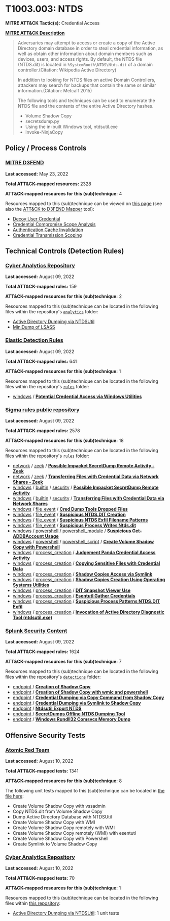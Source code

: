 # T1003.003: NTDS
**MITRE ATT&CK Tactic(s):** Credential Access

**[MITRE ATT&CK Description](https://attack.mitre.org/techniques/T1003/003)**
<blockquote>Adversaries may attempt to access or create a copy of the Active Directory domain database in order to steal credential information, as well as obtain other information about domain members such as devices, users, and access rights. By default, the NTDS file (NTDS.dit) is located in <code>%SystemRoot%\NTDS\Ntds.dit</code> of a domain controller.(Citation: Wikipedia Active Directory)

In addition to looking for NTDS files on active Domain Controllers, attackers may search for backups that contain the same or similar information.(Citation: Metcalf 2015)

The following tools and techniques can be used to enumerate the NTDS file and the contents of the entire Active Directory hashes.

* Volume Shadow Copy
* secretsdump.py
* Using the in-built Windows tool, ntdsutil.exe
* Invoke-NinjaCopy
</blockquote>

## Policy / Process Controls
### [MITRE D3FEND](https://d3fend.mitre.org/)
**Last accessed:** May 23, 2022

**Total ATT&CK-mapped resources:** 2328

**ATT&CK-mapped resources for this (sub)technique:** 4

Resources mapped to this (sub)technique can be viewed on [this page](https://d3fend.mitre.org/) (see also the [ATT&CK to D3FEND Mapper](https://d3fend.mitre.org/tools/attack-mapper) tool):

* [Decoy User Credential](https://d3fend.mitre.org/technique/d3f:DecoyUserCredential)
* [Credential Compromise Scope Analysis](https://d3fend.mitre.org/technique/d3f:CredentialCompromiseScopeAnalysis)
* [Authentication Cache Invalidation](https://d3fend.mitre.org/technique/d3f:AuthenticationCacheInvalidation)
* [Credential Transmission Scoping](https://d3fend.mitre.org/technique/d3f:CredentialTransmissionScoping)

## Technical Controls (Detection Rules)
### [Cyber Analytics Repository](https://car.mitre.org)
**Last accessed:** August 09, 2022

**Total ATT&CK-mapped rules:** 159

**ATT&CK-mapped resources for this (sub)technique:** 2

Resources mapped to this (sub)technique can be located in the following files within the repository's <code>[analytics](https://github.com/mitre-attack/car/blob/master/analytics)</code> folder:

* [Active Directory Dumping via NTDSUtil](https://github.com/mitre-attack/car/tree/master/analytics/CAR-2019-08-002.yaml)
* [MiniDump of LSASS](https://github.com/mitre-attack/car/tree/master/analytics/CAR-2020-05-001.yaml)

### [Elastic Detection Rules](https://github.com/elastic/detection-rules)
**Last accessed:** August 09, 2022

**Total ATT&CK-mapped rules:** 641

**ATT&CK-mapped resources for this (sub)technique:** 1

Resources mapped to this (sub)technique can be located in the following files within the repository's <code>[rules](https://github.com/elastic/detection-rules/tree/main/rules)</code> folder:

* [windows](https://github.com/elastic/detection-rules/tree/main/rules/windows/) / **[Potential Credential Access via Windows Utilities](https://github.com/elastic/detection-rules/blob/main/rules/windows/credential_access_cmdline_dump_tool.toml)**

### [Sigma rules public repository](https://github.com/SigmaHQ/sigma)
**Last accessed:** August 09, 2022

**Total ATT&CK-mapped rules:** 2578

**ATT&CK-mapped resources for this (sub)technique:** 18

Resources mapped to this (sub)technique can be located in the following files within the repository's <code>[rules](https://github.com/SigmaHQ/sigma/tree/master/rules)</code> folder:

* [network](https://github.com/SigmaHQ/sigma/tree/master/rules/network/) / [zeek](https://github.com/SigmaHQ/sigma/tree/master/rules/network/zeek/) / **[Possible Impacket SecretDump Remote Activity - Zeek](https://github.com/SigmaHQ/sigma/blob/master/rules/network/zeek/zeek_smb_converted_win_impacket_secretdump.yml)**
* [network](https://github.com/SigmaHQ/sigma/tree/master/rules/network/) / [zeek](https://github.com/SigmaHQ/sigma/tree/master/rules/network/zeek/) / **[Transferring Files with Credential Data via Network Shares - Zeek](https://github.com/SigmaHQ/sigma/blob/master/rules/network/zeek/zeek_smb_converted_win_transferring_files_with_credential_data.yml)**
* [windows](https://github.com/SigmaHQ/sigma/tree/master/rules/windows/) / [builtin](https://github.com/SigmaHQ/sigma/tree/master/rules/windows/builtin/) / [security](https://github.com/SigmaHQ/sigma/tree/master/rules/windows/builtin/security/) / **[Possible Impacket SecretDump Remote Activity](https://github.com/SigmaHQ/sigma/blob/master/rules/windows/builtin/security/win_impacket_secretdump.yml)**
* [windows](https://github.com/SigmaHQ/sigma/tree/master/rules/windows/) / [builtin](https://github.com/SigmaHQ/sigma/tree/master/rules/windows/builtin/) / [security](https://github.com/SigmaHQ/sigma/tree/master/rules/windows/builtin/security/) / **[Transferring Files with Credential Data via Network Shares](https://github.com/SigmaHQ/sigma/blob/master/rules/windows/builtin/security/win_transferring_files_with_credential_data_via_network_shares.yml)**
* [windows](https://github.com/SigmaHQ/sigma/tree/master/rules/windows/) / [file_event](https://github.com/SigmaHQ/sigma/tree/master/rules/windows/file_event/) / **[Cred Dump Tools Dropped Files](https://github.com/SigmaHQ/sigma/blob/master/rules/windows/file_event/file_event_win_cred_dump_tools_dropped_files.yml)**
* [windows](https://github.com/SigmaHQ/sigma/tree/master/rules/windows/) / [file_event](https://github.com/SigmaHQ/sigma/tree/master/rules/windows/file_event/) / **[Suspicious NTDS.DIT Creation](https://github.com/SigmaHQ/sigma/blob/master/rules/windows/file_event/file_event_win_ntds_dit.yml)**
* [windows](https://github.com/SigmaHQ/sigma/tree/master/rules/windows/) / [file_event](https://github.com/SigmaHQ/sigma/tree/master/rules/windows/file_event/) / **[Suspicious NTDS Exfil Filename Patterns](https://github.com/SigmaHQ/sigma/blob/master/rules/windows/file_event/file_event_win_ntds_exfil_tools.yml)**
* [windows](https://github.com/SigmaHQ/sigma/tree/master/rules/windows/) / [file_event](https://github.com/SigmaHQ/sigma/tree/master/rules/windows/file_event/) / **[Suspicious Process Writes Ntds.dit](https://github.com/SigmaHQ/sigma/blob/master/rules/windows/file_event/file_event_win_susp_ntds_dit.yml)**
* [windows](https://github.com/SigmaHQ/sigma/tree/master/rules/windows/) / [powershell](https://github.com/SigmaHQ/sigma/tree/master/rules/windows/powershell/) / [powershell_module](https://github.com/SigmaHQ/sigma/tree/master/rules/windows/powershell/powershell_module/) / **[Suspicious Get-ADDBAccount Usage](https://github.com/SigmaHQ/sigma/blob/master/rules/windows/powershell/powershell_module/posh_pm_get_addbaccount.yml)**
* [windows](https://github.com/SigmaHQ/sigma/tree/master/rules/windows/) / [powershell](https://github.com/SigmaHQ/sigma/tree/master/rules/windows/powershell/) / [powershell_script](https://github.com/SigmaHQ/sigma/tree/master/rules/windows/powershell/powershell_script/) / **[Create Volume Shadow Copy with Powershell](https://github.com/SigmaHQ/sigma/blob/master/rules/windows/powershell/powershell_script/posh_ps_create_volume_shadow_copy.yml)**
* [windows](https://github.com/SigmaHQ/sigma/tree/master/rules/windows/) / [process_creation](https://github.com/SigmaHQ/sigma/tree/master/rules/windows/process_creation/) / **[Judgement Panda Credential Access Activity](https://github.com/SigmaHQ/sigma/blob/master/rules/windows/process_creation/proc_creation_win_apt_bear_activity_gtr19.yml)**
* [windows](https://github.com/SigmaHQ/sigma/tree/master/rules/windows/) / [process_creation](https://github.com/SigmaHQ/sigma/tree/master/rules/windows/process_creation/) / **[Copying Sensitive Files with Credential Data](https://github.com/SigmaHQ/sigma/blob/master/rules/windows/process_creation/proc_creation_win_copying_sensitive_files_with_credential_data.yml)**
* [windows](https://github.com/SigmaHQ/sigma/tree/master/rules/windows/) / [process_creation](https://github.com/SigmaHQ/sigma/tree/master/rules/windows/process_creation/) / **[Shadow Copies Access via Symlink](https://github.com/SigmaHQ/sigma/blob/master/rules/windows/process_creation/proc_creation_win_shadow_copies_access_symlink.yml)**
* [windows](https://github.com/SigmaHQ/sigma/tree/master/rules/windows/) / [process_creation](https://github.com/SigmaHQ/sigma/tree/master/rules/windows/process_creation/) / **[Shadow Copies Creation Using Operating Systems Utilities](https://github.com/SigmaHQ/sigma/blob/master/rules/windows/process_creation/proc_creation_win_shadow_copies_creation.yml)**
* [windows](https://github.com/SigmaHQ/sigma/tree/master/rules/windows/) / [process_creation](https://github.com/SigmaHQ/sigma/tree/master/rules/windows/process_creation/) / **[DIT Snapshot Viewer Use](https://github.com/SigmaHQ/sigma/blob/master/rules/windows/process_creation/proc_creation_win_susp_ditsnap.yml)**
* [windows](https://github.com/SigmaHQ/sigma/tree/master/rules/windows/) / [process_creation](https://github.com/SigmaHQ/sigma/tree/master/rules/windows/process_creation/) / **[Esentutl Gather Credentials](https://github.com/SigmaHQ/sigma/blob/master/rules/windows/process_creation/proc_creation_win_susp_esentutl_params.yml)**
* [windows](https://github.com/SigmaHQ/sigma/tree/master/rules/windows/) / [process_creation](https://github.com/SigmaHQ/sigma/tree/master/rules/windows/process_creation/) / **[Suspicious Process Patterns NTDS.DIT Exfil](https://github.com/SigmaHQ/sigma/blob/master/rules/windows/process_creation/proc_creation_win_susp_ntds.yml)**
* [windows](https://github.com/SigmaHQ/sigma/tree/master/rules/windows/) / [process_creation](https://github.com/SigmaHQ/sigma/tree/master/rules/windows/process_creation/) / **[Invocation of Active Directory Diagnostic Tool (ntdsutil.exe)](https://github.com/SigmaHQ/sigma/blob/master/rules/windows/process_creation/proc_creation_win_susp_ntdsutil.yml)**

### [Splunk Security Content](https://github.com/splunk/security_content)
**Last accessed:** August 09, 2022

**Total ATT&CK-mapped rules:** 1624

**ATT&CK-mapped resources for this (sub)technique:** 7

Resources mapped to this (sub)technique can be located in the following files within the repository's <code>[detections](https://github.com/splunk/security_content/tree/develop/detections)</code> folder:

* [endpoint](https://github.com/splunk/security_content/tree/develop/detections/endpoint/) / **[Creation of Shadow Copy](https://github.com/splunk/security_content/blob/develop/detections/endpoint/creation_of_shadow_copy.yml)**
* [endpoint](https://github.com/splunk/security_content/tree/develop/detections/endpoint/) / **[Creation of Shadow Copy with wmic and powershell](https://github.com/splunk/security_content/blob/develop/detections/endpoint/creation_of_shadow_copy_with_wmic_and_powershell.yml)**
* [endpoint](https://github.com/splunk/security_content/tree/develop/detections/endpoint/) / **[Credential Dumping via Copy Command from Shadow Copy](https://github.com/splunk/security_content/blob/develop/detections/endpoint/credential_dumping_via_copy_command_from_shadow_copy.yml)**
* [endpoint](https://github.com/splunk/security_content/tree/develop/detections/endpoint/) / **[Credential Dumping via Symlink to Shadow Copy](https://github.com/splunk/security_content/blob/develop/detections/endpoint/credential_dumping_via_symlink_to_shadow_copy.yml)**
* [endpoint](https://github.com/splunk/security_content/tree/develop/detections/endpoint/) / **[Ntdsutil Export NTDS](https://github.com/splunk/security_content/blob/develop/detections/endpoint/ntdsutil_export_ntds.yml)**
* [endpoint](https://github.com/splunk/security_content/tree/develop/detections/endpoint/) / **[SecretDumps Offline NTDS Dumping Tool](https://github.com/splunk/security_content/blob/develop/detections/endpoint/secretdumps_offline_ntds_dumping_tool.yml)**
* [endpoint](https://github.com/splunk/security_content/tree/develop/detections/endpoint/) / **[Windows Rundll32 Comsvcs Memory Dump](https://github.com/splunk/security_content/blob/develop/detections/endpoint/ssa___windows_rundll32_comsvcs_memory_dump.yml)**


## Offensive Security Tests
### [Atomic Red Team](https://github.com/redcanaryco/atomic-red-team)
**Last accessed:** August 10, 2022

**Total ATT&CK-mapped tests:** 1341

**ATT&CK-mapped resources for this (sub)technique:** 8

The following unit tests mapped to this (sub)technique can be located in [the file here](https://github.com/redcanaryco/atomic-red-team/tree/master/atomics/T1003.003/T1003.003.yaml):

* Create Volume Shadow Copy with vssadmin
* Copy NTDS.dit from Volume Shadow Copy
* Dump Active Directory Database with NTDSUtil
* Create Volume Shadow Copy with WMI
* Create Volume Shadow Copy remotely with WMI
* Create Volume Shadow Copy remotely (WMI) with esentutl
* Create Volume Shadow Copy with Powershell
* Create Symlink to Volume Shadow Copy

### [Cyber Analytics Repository](https://car.mitre.org)
**Last accessed:** August 10, 2022

**Total ATT&CK-mapped tests:** 70

**ATT&CK-mapped resources for this (sub)technique:** 1

Resources mapped to this (sub)technique can be located in the following files within [this repository](https://github.com/mitre-attack/car/blob/master/analytics):

* [Active Directory Dumping via NTDSUtil](https://github.com/mitre-attack/car/tree/master/analytics/CAR-2019-08-002.yaml): 1 unit tests

